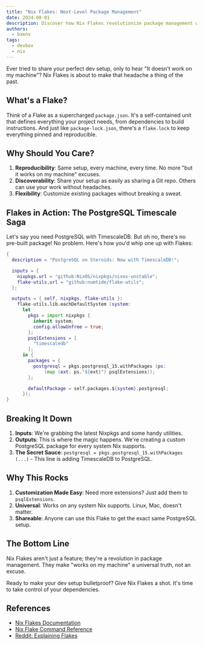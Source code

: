 ```yaml
---
title: "Nix Flakes: Next-Level Package Management"
date: 2024-08-01
description: Discover how Nix Flakes revolutionize package management with reproducibility and discoverability
authors:
  - baenv
tags:
  - devbox
  - nix
---
```


Ever tried to share your perfect dev setup, only to hear "It doesn't work on my machine"? Nix Flakes is about to make that headache a thing of the past.

## What's a Flake?

Think of a Flake as a supercharged `package.json`. It's a self-contained unit that defines everything your project needs, from dependencies to build instructions. And just like `package-lock.json`, there's a `flake.lock` to keep everything pinned and reproducible.

## Why Should You Care?

1. **Reproducibility**: Same setup, every machine, every time. No more "but it works on my machine" excuses.
2. **Discoverability**: Share your setup as easily as sharing a Git repo. Others can use your work without headaches.
3. **Flexibility**: Customize existing packages without breaking a sweat.

## Flakes in Action: The PostgreSQL Timescale Saga

Let's say you need PostgreSQL with TimescaleDB. But oh no, there's no pre-built package! No problem. Here's how you'd whip one up with Flakes:

```nix
{
  description = "PostgreSQL on Steroids: Now with TimescaleDB!";

  inputs = {
    nixpkgs.url = "github:NixOS/nixpkgs/nixos-unstable";
    flake-utils.url = "github:numtide/flake-utils";
  };

  outputs = { self, nixpkgs, flake-utils }:
    flake-utils.lib.eachDefaultSystem (system:
      let
        pkgs = import nixpkgs {
          inherit system;
          config.allowUnfree = true;
        };
        psqlExtensions = [
          "timescaledb"
        ];
      in {
        packages = {
          postgresql = pkgs.postgresql_15.withPackages (ps:
              (map (ext: ps."${ext}") psqlExtensions));
        };

        defaultPackage = self.packages.${system}.postgresql;
      });
}
```

## Breaking It Down

1. **Inputs**: We're grabbing the latest Nixpkgs and some handy utilities.
2. **Outputs**: This is where the magic happens. We're creating a custom PostgreSQL package for every system Nix supports.
3. **The Secret Sauce**: `postgresql = pkgs.postgresql_15.withPackages (...)` - This line is adding TimescaleDB to PostgreSQL.

## Why This Rocks

1. **Customization Made Easy**: Need more extensions? Just add them to `psqlExtensions`.
2. **Universal**: Works on any system Nix supports. Linux, Mac, doesn't matter.
3. **Shareable**: Anyone can use this Flake to get the exact same PostgreSQL setup.

## The Bottom Line

Nix Flakes aren't just a feature; they're a revolution in package management. They make "works on my machine" a universal truth, not an excuse.

Ready to make your dev setup bulletproof? Give Nix Flakes a shot. It's time to take control of your dependencies.

## References

- [Nix Flakes Documentation](https://nix.dev/concepts/flakes.html)
- [Nix Flake Command Reference](https://nix.dev/manual/nix/2.22/command-ref/new-cli/nix3-flake)
- [Reddit: Explaining Flakes](https://www.reddit.com/r/NixOS/comments/131fvqs/can_someone_explain_to_me_what_a_flake_is_like_im/)
